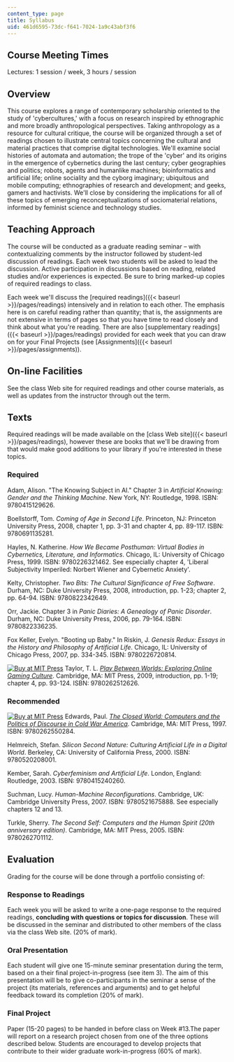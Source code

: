 ```yaml
---
content_type: page
title: Syllabus
uid: 461d6595-73dc-f641-7024-1a9c43abf3f6
---
```


Course Meeting Times
--------------------

Lectures: 1 session / week, 3 hours / session

Overview
--------

This course explores a range of contemporary scholarship oriented to the study of 'cybercultures,' with a focus on research inspired by ethnographic and more broadly anthropological perspectives. Taking anthropology as a resource for cultural critique, the course will be organized through a set of readings chosen to illustrate central topics concerning the cultural and material practices that comprise digital technologies. We'll examine social histories of automata and automation; the trope of the 'cyber' and its origins in the emergence of cybernetics during the last century; cyber geographies and politics; robots, agents and humanlike machines; bioinformatics and artificial life; online sociality and the cyborg imaginary; ubiquitous and mobile computing; ethnographies of research and development; and geeks, gamers and hactivists. We'll close by considering the implications for all of these topics of emerging reconceptualizations of sociomaterial relations, informed by feminist science and technology studies.

Teaching Approach
-----------------

The course will be conducted as a graduate reading seminar – with contextualizing comments by the instructor followed by student-led discussion of readings. Each week two students will be asked to lead the discussion. Active participation in discussions based on reading, related studies and/or experiences is expected. Be sure to bring marked-up copies of required readings to class.

Each week we'll discuss the [required readings]({{< baseurl >}}/pages/readings) intensively and in relation to each other. The emphasis here is on careful reading rather than quantity; that is, the assignments are not extensive in terms of pages so that you have time to read closely and think about what you're reading. There are also [supplementary readings]({{< baseurl >}}/pages/readings) provided for each week that you can draw on for your Final Projects (see [Assignments]({{< baseurl >}}/pages/assignments)).

On-line Facilities
------------------

See the class Web site for required readings and other course materials, as well as updates from the instructor through out the term.

Texts
-----

Required readings will be made available on the [class Web site]({{< baseurl >}}/pages/readings), however these are books that we'll be drawing from that would make good additions to your library if you're interested in these topics.

### Required

Adam, Alison. "The Knowing Subject in AI." Chapter 3 in _Artificial Knowing: Gender and the Thinking Machine_. New York, NY: Routledge, 1998. ISBN: 9780415129626.

Boellstorff, Tom. _Coming of Age in Second Life_. Princeton, NJ: Princeton University Press, 2008, chapter 1, pp. 3-31 and chapter 4, pp. 89-117. ISBN: 9780691135281.

Hayles, N. Katherine. _How We Became Posthuman: Virtual Bodies in Cybernetics, Literature, and Informatics_. Chicago, IL: University of Chicago Press, 1999. ISBN: 9780226321462. See especially chapter 4, 'Liberal Subjectivity Imperiled: Norbert Wiener and Cybernetic Anxiety'.

Kelty, Christopher. _Two Bits: The Cultural Significance of Free Software_. Durham, NC: Duke University Press, 2008, introduction, pp. 1-23; chapter 2, pp. 64-94. ISBN: 9780822342649.

Orr, Jackie. Chapter 3 in _Panic Diaries: A Genealogy of Panic Disorder_. Durham, NC: Duke University Press, 2006, pp. 79-164. ISBN: 9780822336235.

Fox Keller, Evelyn. "Booting up Baby." In Riskin, J. _Genesis Redux: Essays in the History and Philosophy of Artificial Life_. Chicago, IL: University of Chicago Press, 2007, pp. 334-345. ISBN: 9780226720814.

[![Buy at MIT Press](/images/mp_logo.gif)](https://mitpress.mit.edu/9780262512626) Taylor, T. L. [_Play Between Worlds: Exploring Online Gaming Culture_](https://mitpress.mit.edu/9780262512626). Cambridge, MA: MIT Press, 2009, introduction, pp. 1-19; chapter 4, pp. 93-124. ISBN: 9780262512626.

### Recommended

[![Buy at MIT Press](/images/mp_logo.gif)](https://mitpress.mit.edu/9780262550284) Edwards, Paul. [_The Closed World: Computers and the Politics of Discourse in Cold War America_](https://mitpress.mit.edu/9780262550284). Cambridge, MA: MIT Press, 1997. ISBN: 9780262550284.

Helmreich, Stefan. _Silicon Second Nature: Culturing Artificial Life in a Digital World_. Berkeley, CA: University of California Press, 2000. ISBN: 9780520208001.

Kember, Sarah. _Cyberfeminism and Artificial Life_. London, England: Routledge, 2003. ISBN: 9780415240260.

Suchman, Lucy. _Human-Machine Reconfigurations_. Cambridge, UK: Cambridge University Press, 2007. ISBN: 9780521675888. See especially chapters 12 and 13.

Turkle, Sherry. _The Second Self: Computers and the Human Spirit (20th anniversary edition)_. Cambridge, MA: MIT Press, 2005. ISBN: 9780262701112.

Evaluation
----------

Grading for the course will be done through a portfolio consisting of:

### Response to Readings

Each week you will be asked to write a one-page response to the required readings, **concluding with questions or topics for discussion**. These will be discussed in the seminar and distributed to other members of the class via the class Web site. (20% of mark).

### Oral Presentation

Each student will give one 15-minute seminar presentation during the term, based on a their final project-in-progress (see item 3). The aim of this presentation will be to give co-participants in the seminar a sense of the project (its materials, references and arguments) and to get helpful feedback toward its completion (20% of mark).

### Final Project

Paper (15-20 pages) to be handed in before class on Week #13.The paper will report on a research project chosen from one of the three options described below. Students are encouraged to develop projects that contribute to their wider graduate work-in-progress (60% of mark).